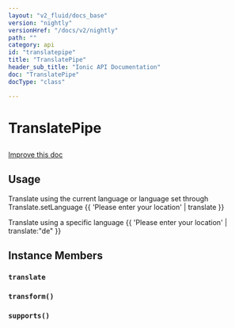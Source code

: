 ```yaml
---
layout: "v2_fluid/docs_base"
version: "nightly"
versionHref: "/docs/v2/nightly"
path: ""
category: api
id: "translatepipe"
title: "TranslatePipe"
header_sub_title: "Ionic API Documentation"
doc: "TranslatePipe"
docType: "class"

---
```










<h1 class="api-title">
<a class="anchor" name="translate-pipe" href="#translate-pipe"></a>

TranslatePipe





</h1>

<a class="improve-v2-docs" href="http://github.com/driftyco/ionic/edit/master//Users/mhartington/GitHub/ionic/src/translation/translate_pipe.ts#L2">
Improve this doc
</a>










<!-- @usage tag -->

<h2><a class="anchor" name="usage" href="#usage"></a>Usage</h2>

<p>Translate using the current language or language set through Translate.setLanguage
{{ &#39;Please enter your location&#39; | translate }}</p>
<p>Translate using a specific language
{{ &#39;Please enter your location&#39; | translate:&quot;de&quot; }}</p>




<!-- @property tags -->



<!-- instance methods on the class -->

<h2><a class="anchor" name="instance-members" href="#instance-members"></a>Instance Members</h2>

<div id="translate"></div>

<h3>
<a class="anchor" name="translate" href="#translate"></a>
<code>translate</code>
  

</h3>












<div id="transform"></div>

<h3>
<a class="anchor" name="transform" href="#transform"></a>
<code>transform()</code>
  

</h3>












<div id="supports"></div>

<h3>
<a class="anchor" name="supports" href="#supports"></a>
<code>supports()</code>
  

</h3>















<!-- related link --><!-- end content block -->


<!-- end body block -->

